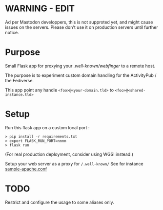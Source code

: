 # WARNING - EDIT

Ad per Mastodon developpers, this is not supproted yet, and might cause issues on the servers.
Please don't use it on production servers until further notice.


# Purpose 

Small Flask app for proxying your *.well-known/webfinger* to a remote host.

The purpose is to experiment custom domain handling for the ActivityPub / the Fediverse.

This app point any handle `<foo>@<your-domain.tld>` to `<foo>@<shared-instance.tld>`

# Setup 

Run this flask app on a custom local port :
```
> pip install -r requirements.txt
> export FLASK_RUN_PORT=nnnn
> flask run
```

(For real production deployment, consider using WGSI instead.)

Setup your web server as a proxy for  `/.well-known/`
See for instance [sample-apache.conf](sample-apache.conf)

# TODO

Restrict and configure the usage to some aliases only.
